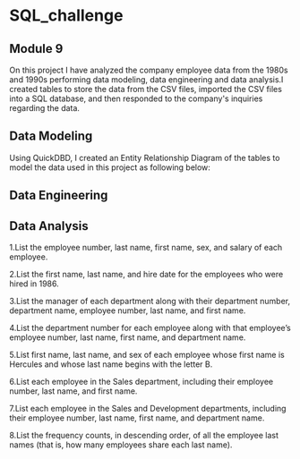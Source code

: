 # SQL_challenge

## Module 9

On this project I have analyzed the company employee data from the 1980s and 1990s performing data modeling, data engineering and data analysis.I created tables to store the data from the CSV files, imported the CSV files into a SQL database, and then responded to the company's inquiries regarding the data.


## Data Modeling

Using QuickDBD, I created an Entity Relationship Diagram of the tables to model the data used in this project as following below:





## Data Engineering



## Data Analysis

1.List the employee number, last name, first name, sex, and salary of each employee.

2.List the first name, last name, and hire date for the employees who were hired in 1986.

3.List the manager of each department along with their department number, department name, employee number, last name, and first name.

4.List the department number for each employee along with that employee’s employee number, last name, first name, and department name.

5.List first name, last name, and sex of each employee whose first name is Hercules and whose last name begins with the letter B.

6.List each employee in the Sales department, including their employee number, last name, and first name.

7.List each employee in the Sales and Development departments, including their employee number, last name, first name, and department name.

8.List the frequency counts, in descending order, of all the employee last names (that is, how many employees share each last name).
